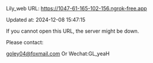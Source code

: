 Lily_web URL: https://1047-61-165-102-156.ngrok-free.app

Updated at: 2024-12-08 15:47:15

If you cannot open this URL, the server might be down.

Please contact: 

goley04@foxmail.com Or Wechat:GL_yeaH